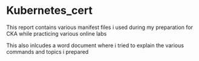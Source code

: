# Kubernetes_cert

This report contains various manifest files i used during my preparation for CKA while practicing various online labs

This also inlcudes a word document where i tried to explain the various commands and topics i prepared
